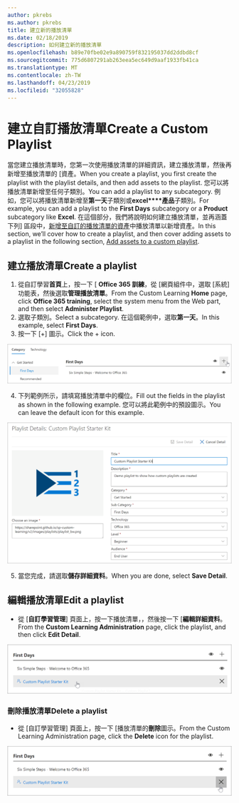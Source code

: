 ```yaml
---
author: pkrebs
ms.author: pkrebs
title: 建立新的播放清單
ms.date: 02/18/2019
description: 如何建立新的播放清單
ms.openlocfilehash: b89e70fbe02e9a890759f832195037dd2ddbd8cf
ms.sourcegitcommit: 775d6807291ab263eea5ec649d9aaf1933fb41ca
ms.translationtype: MT
ms.contentlocale: zh-TW
ms.lasthandoff: 04/23/2019
ms.locfileid: "32055828"
---
```

# <a name="create-a-custom-playlist"></a><span data-ttu-id="fdfff-103">建立自訂播放清單</span><span class="sxs-lookup"><span data-stu-id="fdfff-103">Create a Custom Playlist</span></span>

<span data-ttu-id="fdfff-104">當您建立播放清單時，您第一次使用播放清單的詳細資訊，建立播放清單，然後再新增至播放清單的 [資產。</span><span class="sxs-lookup"><span data-stu-id="fdfff-104">When you create a playlist, you first create the playlist with the playlist details, and then add assets to the playlist.</span></span> <span data-ttu-id="fdfff-105">您可以將播放清單新增至任何子類別。</span><span class="sxs-lookup"><span data-stu-id="fdfff-105">You can add a playlist to any subcategory.</span></span> <span data-ttu-id="fdfff-106">例如，您可以將播放清單新增至**第一天**子類別或**excel\*\*\*\*產品**子類別。</span><span class="sxs-lookup"><span data-stu-id="fdfff-106">For example, you can add a playlist to the **First Days** subcategory or a **Product** subcategory like **Excel**.</span></span> <span data-ttu-id="fdfff-107">在這個部分，我們將說明如何建立播放清單，並再涵蓋下列] 區段中，[新增至自訂的播放清單的資產](custom_addassets.md)中播放清單以新增資產。</span><span class="sxs-lookup"><span data-stu-id="fdfff-107">In this section, we’ll cover how to create a playlist, and then cover adding assets to a playlist in the following section, [Add assets to a custom playlist](custom_addassets.md).</span></span>

## <a name="create-a-playlist"></a><span data-ttu-id="fdfff-108">建立播放清單</span><span class="sxs-lookup"><span data-stu-id="fdfff-108">Create a playlist</span></span> 

1. <span data-ttu-id="fdfff-109">從自訂學習**首頁**上，按一下 [ **Office 365 訓練**，從 [網頁組件中，選取 [系統] 功能表，然後選取**管理播放清單**。</span><span class="sxs-lookup"><span data-stu-id="fdfff-109">From the Custom Learning **Home** page, click **Office 365 training**, select the system menu from the Web part, and then select **Administer Playlist**.</span></span> 
2. <span data-ttu-id="fdfff-110">選取子類別。</span><span class="sxs-lookup"><span data-stu-id="fdfff-110">Select a subcategory.</span></span> <span data-ttu-id="fdfff-111">在這個範例中，選取**第一天**。</span><span class="sxs-lookup"><span data-stu-id="fdfff-111">In this example, select **First Days**.</span></span>  
3. <span data-ttu-id="fdfff-112">按一下 [+] 圖示。</span><span class="sxs-lookup"><span data-stu-id="fdfff-112">Click the + icon.</span></span>  

![cg newplaylistbtn.png](media/cg-newplaylistbtn.png)

4.  <span data-ttu-id="fdfff-114">下列範例所示，請填寫播放清單中的欄位。</span><span class="sxs-lookup"><span data-stu-id="fdfff-114">Fill out the fields in the playlist as shown in the following example.</span></span> <span data-ttu-id="fdfff-115">您可以將此範例中的預設圖示。</span><span class="sxs-lookup"><span data-stu-id="fdfff-115">You can leave the default icon for this example.</span></span> 

![cg newplaylistdetails.png](media/cg-newplaylistdetails.png)

5.  <span data-ttu-id="fdfff-117">當您完成，請選取**儲存詳細資料**。</span><span class="sxs-lookup"><span data-stu-id="fdfff-117">When you are done, select **Save Detail**.</span></span> 

## <a name="edit-a-playlist"></a><span data-ttu-id="fdfff-118">編輯播放清單</span><span class="sxs-lookup"><span data-stu-id="fdfff-118">Edit a playlist</span></span>

- <span data-ttu-id="fdfff-119">從 [**自訂學習管理**] 頁面上，按一下播放清單，，然後按一下 [**編輯詳細資料**。</span><span class="sxs-lookup"><span data-stu-id="fdfff-119">From the **Custom Learning Administration** page, click the playlist, and then click **Edit Detail**.</span></span>  

![cg editplaylist.png](media/cg-editplaylist.png)

### <a name="delete-a-playlist"></a><span data-ttu-id="fdfff-121">刪除播放清單</span><span class="sxs-lookup"><span data-stu-id="fdfff-121">Delete a playlist</span></span>

- <span data-ttu-id="fdfff-122">從 [自訂學習管理] 頁面上，按一下 [播放清單的**刪除**圖示。</span><span class="sxs-lookup"><span data-stu-id="fdfff-122">From the Custom Learning Administration page, click the **Delete** icon for the playlist.</span></span>  

![cg deleteplaylist.png](media/cg-deleteplaylist.png)